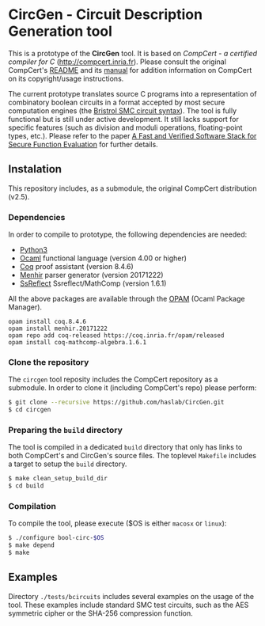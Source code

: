 # CircGen - Circuit Description Generation tool

This is a prototype of the **CircGen** tool. It is based
on *CompCert - a certified compiler for C*
(http://compcert.inria.fr). Please consult the original CompCert's
[README](README) and its [manual](http://compcert.inria.fr/man/) for
addition information on CompCert on its copyright/usage instructions.

The current prototype translates source C programs into a
representation of combinatory boolean circuits in a format accepted by
most secure computation engines (the [Bristrol SMC circuit
syntax](https://www.cs.bris.ac.uk/Research/CryptographySecurity/MPC/)).
The tool is fully functional but is still under active development. It
still lacks support for specific features (such as division and moduli
operations, floating-point types, etc.). Please refer to the paper
[A Fast and Verified Software Stack for Secure Function Evaluation](https://dl.acm.org/citation.cfm?id=3134017) for further details.


## Instalation

This repository includes, as a submodule, the original CompCert distribution
(v2.5).

### Dependencies

In order to compile to prototype, the following dependencies are
needed:

 * [Python3](http://python.org)
 * [Ocaml](https://ocaml.org) functional language (version 4.00 or higher)
 * [Coq](https://coq.inria.fr) proof assistant (version 8.4.6)
 * [Menhir](http://gallium.inria.fr/~fpottier/menhir/) parser
   generator (version 20171222)
 * [SsReflect](http://ssr.msr-inria.inria.fr) Ssreflect/MathComp (version 1.6.1)

All the above packages are available through the
[OPAM](https://opam.ocaml.org) (Ocaml Package Manager).

```
opam install coq.8.4.6
opam install menhir.20171222
opam repo add coq-released https://coq.inria.fr/opam/released
opam install coq-mathcomp-algebra.1.6.1
```

### Clone the repository

The `circgen` tool reposity includes the CompCert repository as a submodule.
In order to clone it (including CompCert's repo) please perform:

```bash
$ git clone --recursive https://github.com/haslab/CircGen.git
$ cd circgen
```

### Preparing the `build` directory

The tool is compiled in a dedicated `build` directory that only has
links to both CompCert's and CircGen's source files. The toplevel `Makefile`
includes a target to setup the `build` directory.

```bash
$ make clean_setup_build_dir
$ cd build
```

### Compilation

To compile the tool, please execute ($OS is either `macosx` or `linux`):

```bash
$ ./configure bool-circ-$OS
$ make depend
$ make
```

## Examples

Directory `./tests/bcircuits` includes several examples on the usage of
the tool. These examples include standard SMC test circuits, such as
the AES symmetric cipher or the SHA-256 compression function.
